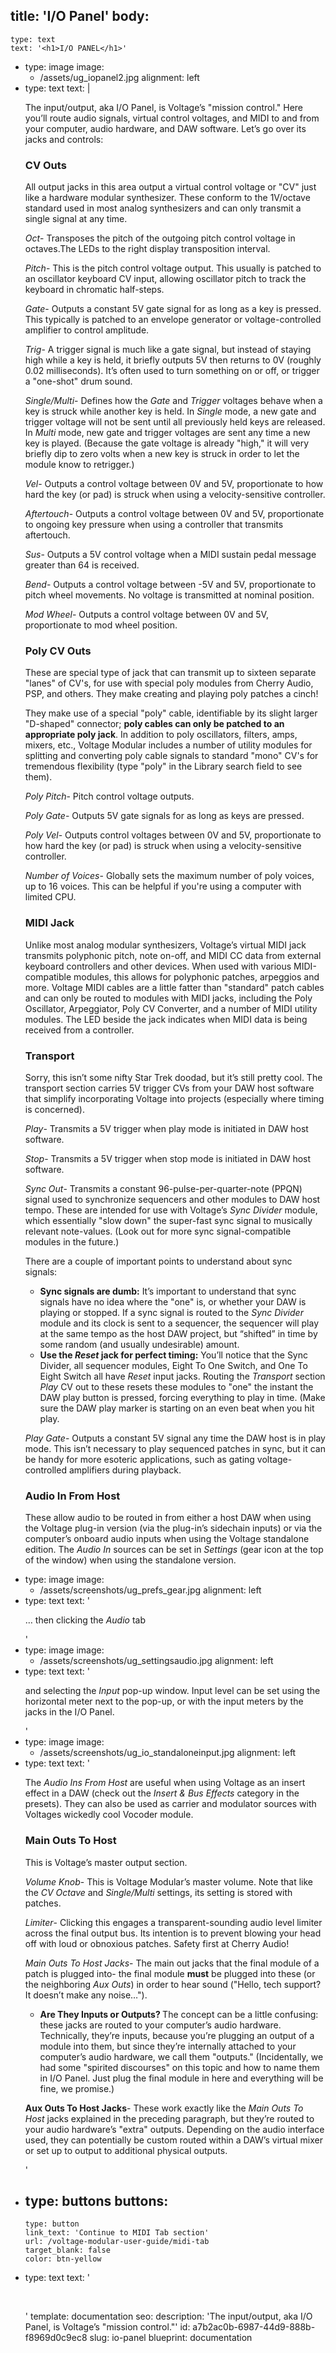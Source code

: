 title: 'I/O Panel'
body:
  -
    type: text
    text: '<h1>I/O PANEL</h1>'
  -
    type: image
    image:
      - /assets/ug_iopanel2.jpg
    alignment: left
  -
    type: text
    text: |
      <p>The input/output, aka I/O Panel, is Voltage’s "mission control." Here you’ll route audio signals, virtual control voltages, and MIDI to and from your computer, audio hardware, and DAW software. Let’s go over its jacks and controls:</p><h3>CV Outs</h3><p>All output jacks in this area output a virtual control voltage or "CV" just like a hardware modular synthesizer. These conform to the 1V/octave standard used in most analog synthesizers and can only transmit a single signal at any time.</p><p><em>Oct</em>- Transposes the pitch of the outgoing pitch control voltage in octaves.The LEDs to the right display transposition interval.</p><p><em>Pitch</em>- This is the pitch control voltage output. This usually is patched to an oscillator keyboard CV input, allowing oscillator pitch to track the keyboard in chromatic half-steps.</p><p><em>Gate</em>- Outputs a constant 5V gate signal for as long as a key is pressed. This typically is patched to an envelope generator or voltage-controlled amplifier to control amplitude.</p><p><em>Trig</em>- A trigger signal is much like a gate signal, but instead of staying high while a key is held, it briefly outputs 5V then returns to 0V (roughly 0.02 milliseconds). It’s often used to turn something on or off, or trigger a "one-shot" drum sound.</p><p><em>Single/Multi</em>- Defines how the <em>Gate</em>&nbsp;and <em>Trigger</em> voltages behave when a key is struck while another key is held. In <em>Single</em>&nbsp;mode, a new gate and trigger voltage will not be sent until all previously held keys are released. In <em>Multi</em>&nbsp;mode, new gate and trigger voltages are sent any time a new key is played. (Because the gate voltage is already "high," it will very briefly dip to zero volts when a new key is struck in order to let the module know to retrigger.)</p><p><em>Vel</em>- Outputs a control voltage between 0V and 5V, proportionate to how hard the key (or pad) is struck when using a velocity-sensitive controller.</p><p><em>Aftertouch</em>- Outputs a control voltage between 0V and 5V, proportionate to ongoing key pressure when using a controller that transmits aftertouch.</p><p><em>Sus</em>- Outputs a 5V control voltage when a MIDI sustain pedal message greater than 64 is received.</p><p><em>Bend</em>- Outputs a control voltage between -5V and 5V, proportionate to pitch wheel movements. No voltage is transmitted at nominal position.</p><p><em>Mod Wheel</em>- Outputs a control voltage between 0V and 5V, proportionate to mod wheel position.</p><h3>Poly CV Outs</h3><p>These are special type of jack that can transmit up to sixteen separate "lanes" of CV's, for use with special poly modules from Cherry Audio, PSP, and others. They make creating and playing poly patches a cinch! <br></p><p>They make use of a special "poly" cable, identifiable by its slight larger "D-shaped" connector; <strong>poly cables can only be patched to an appropriate poly jack</strong>. In addition to poly oscillators, filters, amps, mixers, etc., Voltage Modular includes a number of utility modules for splitting and converting poly cable signals to standard "mono" CV's for tremendous flexibility (type "poly" in the Library search field to see them). <br></p><p><em>Poly Pitch</em>- Pitch control voltage outputs. <br></p><p><em>Poly Gate</em>-
       Outputs 5V gate signals for as long as keys are pressed. <br></p><p><em>Poly Vel</em>- Outputs control voltages between 0V and 5V,
      proportionate to how hard the key (or pad) is struck when using a
      velocity-sensitive controller.</p><p><em>Number of Voices</em>- Globally sets the maximum number of poly voices, up to 16 voices. This can be helpful if you're using a computer with limited CPU.&nbsp; <br></p><h3>MIDI Jack</h3><p>Unlike most analog modular synthesizers, Voltage’s virtual MIDI jack transmits polyphonic pitch, note on-off, and MIDI CC data from external keyboard controllers and other devices. When used with various MIDI-compatible modules, this allows for polyphonic patches, arpeggios and more. Voltage MIDI cables are a little fatter than "standard" patch cables and can only be routed to modules with MIDI jacks, including the Poly Oscillator, Arpeggiator, Poly CV Converter, and a number of MIDI utility modules. The LED beside the jack indicates when MIDI data is being received from a controller.</p><h3>Transport</h3><p>Sorry, this isn’t some nifty Star Trek doodad, but it’s still pretty cool. The transport section carries 5V trigger CVs from your DAW host software that simplify incorporating Voltage into projects (especially where timing is concerned).</p><p><em>Play</em>- Transmits a 5V trigger when play mode is initiated in DAW host software.</p><p><em>Stop</em>- Transmits a 5V trigger when stop mode is initiated in DAW host software.</p><p><em>Sync Out</em>- Transmits a constant 96-pulse-per-quarter-note (PPQN) signal used to synchronize sequencers and other modules to DAW host tempo. These are intended for use with Voltage’s <em>Sync Divider</em>&nbsp;module, which essentially "slow down" the super-fast sync signal to musically relevant note-values. (Look out for more sync signal-compatible modules in the future.)</p><p>There are a couple of important points to understand about sync signals:</p><ul><li><strong>Sync signals are dumb:</strong>&nbsp;It’s important to understand that sync signals have no idea where the "one" is, or whether your DAW is playing or stopped. If a sync signal is routed to the <em>Sync Divider</em> module and its clock is sent to a sequencer, the sequencer will play at the same tempo as the host DAW project, but “shifted” in time by some random (and usually undesirable) amount.</li><li><strong>Use the <em>Reset</em> jack for perfect timing:</strong>&nbsp;You’ll notice that the Sync Divider, all sequencer modules, Eight To One Switch, and One To Eight Switch all have <em>Reset</em>&nbsp;input jacks. Routing the <em>Transport</em>&nbsp;section <em>Play</em>&nbsp;CV out to these resets these modules to "one" the instant the DAW play button is pressed, forcing everything to play in time. (Make sure the DAW play marker is starting on an even beat when you hit play.</li></ul><p><em>Play Gate</em>- Outputs a constant 5V signal any time the DAW host is in play mode. This isn’t necessary to play sequenced patches in sync, but it can be handy for more esoteric applications, such as gating voltage-controlled amplifiers during playback.<br></p><h3>Audio In From Host</h3><p>These allow audio to be routed in from either a host DAW when using the Voltage plug-in version (via the plug-in’s sidechain inputs) or via the computer’s onboard audio inputs when using the Voltage standalone edition. The <em>Audio In</em>&nbsp;sources can be set in <em>Settings</em>&nbsp;(gear icon at the top of the window) when using the standalone version.</p>
  -
    type: image
    image:
      - /assets/screenshots/ug_prefs_gear.jpg
    alignment: left
  -
    type: text
    text: '<p>… then clicking the <em>Audio</em>&nbsp;tab</p>'
  -
    type: image
    image:
      - /assets/screenshots/ug_settingsaudio.jpg
    alignment: left
  -
    type: text
    text: '<p>and selecting the <em>Input</em>&nbsp;pop-up window. Input level can be set using the horizontal meter next to the pop-up, or with the input meters by the jacks in the I/O Panel.</p>'
  -
    type: image
    image:
      - /assets/screenshots/ug_io_standaloneinput.jpg
    alignment: left
  -
    type: text
    text: '<p>The <em>Audio Ins From Host</em>&nbsp;are useful when using Voltage as an insert effect in a DAW (check out the <em>Insert &amp; Bus Effects</em>&nbsp;category in the presets). They can also be used as carrier and modulator sources with Voltages wickedly cool Vocoder module.</p><h3>Main Outs To Host</h3><p>This is Voltage’s master output section.</p><p><em>Volume Knob</em>- This is Voltage Modular’s master volume. Note that like the <em>CV&nbsp;Octave</em>&nbsp;and <em>Single/Multi</em>&nbsp;settings, its setting is stored with patches.</p><p><em>Limiter</em>- Clicking this engages a transparent-sounding audio level limiter across the final output bus. Its intention is to prevent blowing your head off with loud or obnoxious patches. Safety first at Cherry Audio!</p><p><em>Main Outs To Host Jacks</em>- The main out jacks that the final module of a patch is plugged into- the final module <strong>must</strong>&nbsp;be plugged into these (or the neighboring <em>Aux Outs</em>) in order to hear sound ("Hello, tech support? It doesn’t make any noise…").</p><ul><li><strong>Are They Inputs or Outputs?&nbsp;</strong>The concept can be a little confusing: these jacks are routed to your computer’s audio hardware. Technically, they’re inputs, because you’re plugging an output of a module into them, but since they’re internally attached to your computer’s audio hardware, we call them "outputs." (Incidentally, we had some "spirited discourses" on this topic and how to name them in I/O Panel. Just plug the final module in here and everything will be fine, we promise.)</li></ul><p><strong>Aux Outs To Host Jacks</strong>- These work exactly like the <em>Main Outs To Host</em>&nbsp;jacks explained in the preceding paragraph, but they’re routed to your audio hardware’s "extra" outputs. Depending on the audio interface used, they can potentially be custom routed within a DAW’s virtual mixer or set up to output to additional physical outputs.</p>'
  -
    type: buttons
    buttons:
      -
        type: button
        link_text: 'Continue to MIDI Tab section'
        url: /voltage-modular-user-guide/midi-tab
        target_blank: false
        color: btn-yellow
  -
    type: text
    text: '<p><br></p>'
template: documentation
seo:
  description: 'The input/output, aka I/O Panel, is Voltage’s "mission control."'
id: a7b2ac0b-6987-44d9-888b-f8969d0c9ec8
slug: io-panel
blueprint: documentation
